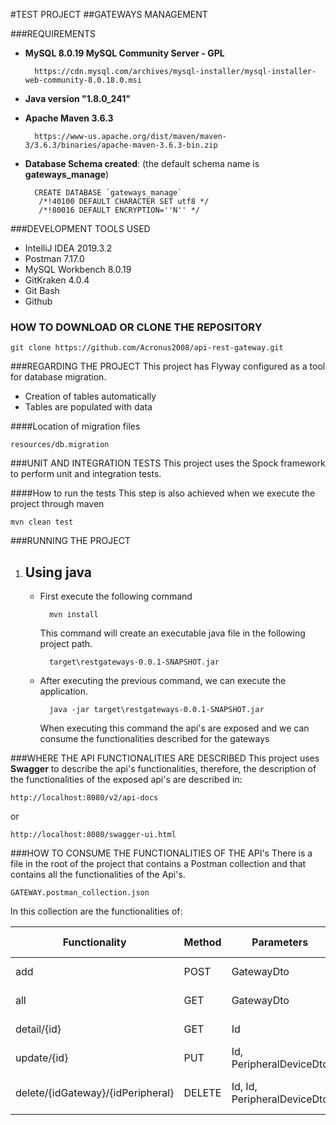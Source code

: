 #TEST PROJECT
##GATEWAYS MANAGEMENT

###REQUIREMENTS

- **MySQL 8.0.19 MySQL Community Server - GPL**
    
        https://cdn.mysql.com/archives/mysql-installer/mysql-installer-web-community-8.0.18.0.msi
    
- **Java version "1.8.0_241"**
- **Apache Maven 3.6.3**

        https://www-us.apache.org/dist/maven/maven-3/3.6.3/binaries/apache-maven-3.6.3-bin.zip

- **Database Schema created**: (the default schema name is **gateways_manage**)
        
        CREATE DATABASE `gateways_manage`
         /*!40100 DEFAULT CHARACTER SET utf8 */ 
         /*!80016 DEFAULT ENCRYPTION=''N'' */

###DEVELOPMENT TOOLS USED

- IntelliJ IDEA 2019.3.2
- Postman 7.17.0
- MySQL Workbench 8.0.19
- GitKraken 4.0.4
- Git Bash
- Github

### HOW TO DOWNLOAD OR CLONE THE REPOSITORY

    git clone https://github.com/Acronus2008/api-rest-gateway.git

###REGARDING THE PROJECT
 This project has Flyway configured as a tool for database migration.
 - Creation of tables automatically
 - Tables are populated with data
 
 ####Location of migration files
 
    resources/db.migration
 
 ###UNIT AND INTEGRATION TESTS
 This project uses the Spock framework to perform unit and integration tests.
 
 ####How to run the tests
 This step is also achieved when we execute the project through maven
    
    mvn clean test
    
###RUNNING THE PROJECT
1. Using java
    -
    - First execute the following command
    
            mvn install 
            
      This command will create an executable java file in the following project path.
      
            target\restgateways-0.0.1-SNAPSHOT.jar
            
    - After executing the previous command, we can execute the application.
    
            java -jar target\restgateways-0.0.1-SNAPSHOT.jar
            
      When executing this command the api's are exposed and we can consume the functionalities described for the gateways
      
###WHERE THE API FUNCTIONALITIES ARE DESCRIBED
  This project uses **Swagger** to describe the api's functionalities, therefore, the description of the functionalities of the exposed api's are described in:
  
    http://localhost:8080/v2/api-docs
    
   or
   
    http://localhost:8080/swagger-ui.html
    
###HOW TO CONSUME THE FUNCTIONALITIES OF THE API's
There is a file in the root of the project that contains a Postman collection and that contains all the functionalities of the Api's.

    GATEWAY.postman_collection.json

In this collection are the functionalities of:

Functionality | Method | Parameters | Parameter type | Descripcion
--- | --- | --- | --- | --- |
add|POST|GatewayDto|Body| Add a gateway
all|GET|GatewayDto|Body| Get all gateway
detail/{id}|GET|Id|PathVariable|Get detail of gateway
update/{id}|PUT|Id, PeripheralDeviceDto|PathVariable, Body|Add device to gateway
delete/{idGateway}/{idPeripheral}|DELETE|Id, Id, PeripheralDeviceDto|PathVariable, Body|Delete device to gateway